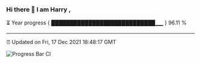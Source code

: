 ### Hi there 👋 I am Harry , 

⏳ Year progress { ████████████████████████████▁▁ } 96.11 %

---

⏰ Updated on Fri, 17 Dec 2021 18:48:17 GMT

![Progress Bar CI](https://github.com/duykhang68/duykhang68/workflows/Progress%20Bar%20CI/badge.svg)
